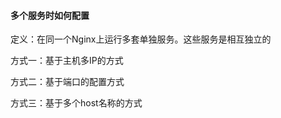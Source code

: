 #### 多个服务时如何配置
定义：在同一个Nginx上运行多套单独服务。这些服务是相互独立的

方式一：基于主机多IP的方式



方式二：基于端口的配置方式



方式三：基于多个host名称的方式

